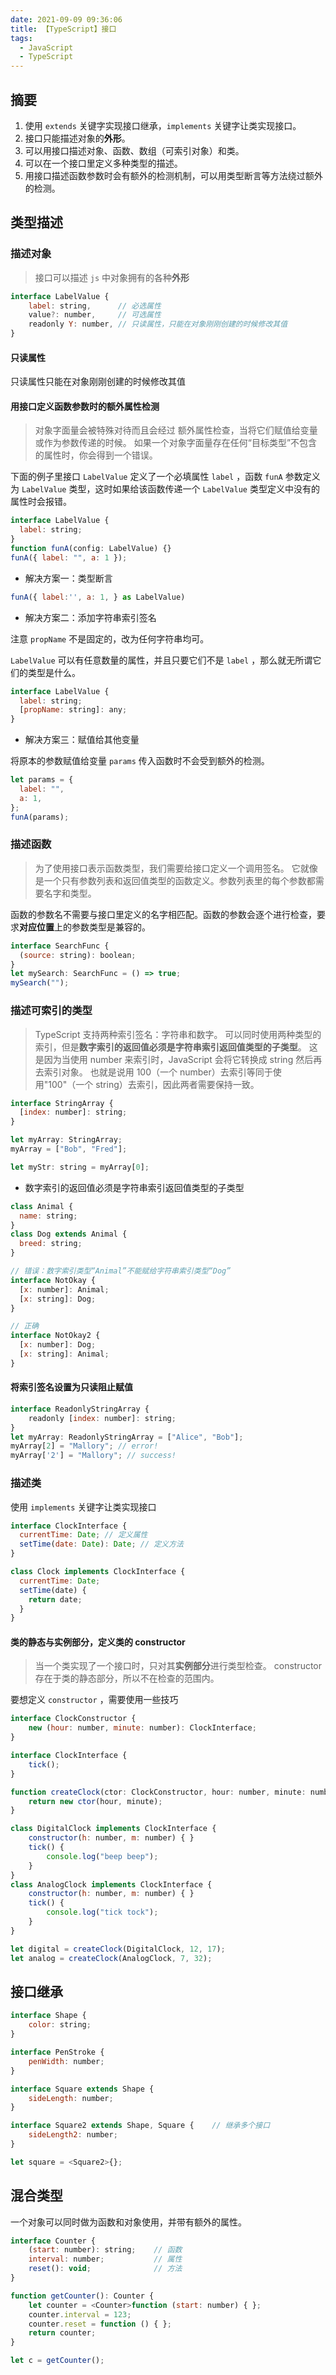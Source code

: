 ```yaml
---
date: 2021-09-09 09:36:06
title: 【TypeScript】接口
tags:
  - JavaScript
  - TypeScript
---
```


## 摘要

1. 使用 `extends` 关键字实现接口继承，`implements` 关键字让类实现接口。
2. 接口只能描述对象的**外形**。
3. 可以用接口描述对象、函数、数组（可索引对象）和类。
4. 可以在一个接口里定义多种类型的描述。
5. 用接口描述函数参数时会有额外的检测机制，可以用类型断言等方法绕过额外的检测。

## 类型描述

### 描述对象

> 接口可以描述 `js` 中对象拥有的各种**外形**

```js
interface LabelValue {
    label: string,      // 必选属性
    value?: number,     // 可选属性
    readonly Y: number, // 只读属性，只能在对象刚刚创建的时候修改其值
}
```

#### 只读属性

只读属性只能在对象刚刚创建的时候修改其值

#### 用接口定义函数参数时的额外属性检测

> 对象字面量会被特殊对待而且会经过 额外属性检查，当将它们赋值给变量或作为参数传递的时候。 如果一个对象字面量存在任何“目标类型”不包含的属性时，你会得到一个错误。

下面的例子里接口 `LabelValue` 定义了一个必填属性 `label` ，函数 `funA` 参数定义为 `LabelValue` 类型，这时如果给该函数传递一个 `LabelValue` 类型定义中没有的属性时会报错。

```js
interface LabelValue {
  label: string;
}
function funA(config: LabelValue) {}
funA({ label: "", a: 1 });
```

- 解决方案一：类型断言

```js
funA({ label:'', a: 1, } as LabelValue)
```

- 解决方案二：添加字符串索引签名

注意 `propName` 不是固定的，改为任何字符串均可。

`LabelValue` 可以有任意数量的属性，并且只要它们不是 `label` ，那么就无所谓它们的类型是什么。

```js
interface LabelValue {
  label: string;
  [propName: string]: any;
}
```

- 解决方案三：赋值给其他变量

将原本的参数赋值给变量 `params` 传入函数时不会受到额外的检测。

```js
let params = {
  label: "",
  a: 1,
};
funA(params);
```

### 描述函数

> 为了使用接口表示函数类型，我们需要给接口定义一个调用签名。 它就像是一个只有参数列表和返回值类型的函数定义。参数列表里的每个参数都需要名字和类型。

函数的参数名不需要与接口里定义的名字相匹配。函数的参数会逐个进行检查，要求**对应位置**上的参数类型是兼容的。

```js
interface SearchFunc {
  (source: string): boolean;
}
let mySearch: SearchFunc = () => true;
mySearch("");
```

### 描述可索引的类型

> TypeScript 支持两种索引签名：字符串和数字。 可以同时使用两种类型的索引，但是**数字索引的返回值必须是字符串索引返回值类型的子类型**。 这是因为当使用 number 来索引时，JavaScript 会将它转换成 string 然后再去索引对象。 也就是说用 100（一个 number）去索引等同于使用"100"（一个 string）去索引，因此两者需要保持一致。

```js
interface StringArray {
  [index: number]: string;
}

let myArray: StringArray;
myArray = ["Bob", "Fred"];

let myStr: string = myArray[0];
```

- 数字索引的返回值必须是字符串索引返回值类型的子类型

```js
class Animal {
  name: string;
}
class Dog extends Animal {
  breed: string;
}

// 错误：数字索引类型“Animal”不能赋给字符串索引类型“Dog”
interface NotOkay {
  [x: number]: Animal;
  [x: string]: Dog;
}

// 正确
interface NotOkay2 {
  [x: number]: Dog;
  [x: string]: Animal;
}
```

#### 将索引签名设置为只读阻止赋值

```js
interface ReadonlyStringArray {
    readonly [index: number]: string;
}
let myArray: ReadonlyStringArray = ["Alice", "Bob"];
myArray[2] = "Mallory"; // error!
myArray['2'] = "Mallory"; // success!
```

### 描述类

使用 `implements` 关键字让类实现接口

```js
interface ClockInterface {
  currentTime: Date; // 定义属性
  setTime(date: Date): Date; // 定义方法
}

class Clock implements ClockInterface {
  currentTime: Date;
  setTime(date) {
    return date;
  }
}
```

#### 类的静态与实例部分，定义类的 constructor

> 当一个类实现了一个接口时，只对其**实例部分**进行类型检查。 constructor 存在于类的静态部分，所以不在检查的范围内。

要想定义 `constructor` ，需要使用一些技巧

```js
interface ClockConstructor {
    new (hour: number, minute: number): ClockInterface;
}

interface ClockInterface {
    tick();
}

function createClock(ctor: ClockConstructor, hour: number, minute: number): ClockInterface {
    return new ctor(hour, minute);
}

class DigitalClock implements ClockInterface {
    constructor(h: number, m: number) { }
    tick() {
        console.log("beep beep");
    }
}
class AnalogClock implements ClockInterface {
    constructor(h: number, m: number) { }
    tick() {
        console.log("tick tock");
    }
}

let digital = createClock(DigitalClock, 12, 17);
let analog = createClock(AnalogClock, 7, 32);
```

## 接口继承

```js
interface Shape {
    color: string;
}

interface PenStroke {
    penWidth: number;
}

interface Square extends Shape {
    sideLength: number;
}

interface Square2 extends Shape, Square {    // 继承多个接口
    sideLength2: number;
}

let square = <Square2>{};
```

## 混合类型

一个对象可以同时做为函数和对象使用，并带有额外的属性。

```js
interface Counter {
    (start: number): string;    // 函数
    interval: number;           // 属性
    reset(): void;              // 方法
}

function getCounter(): Counter {
    let counter = <Counter>function (start: number) { };
    counter.interval = 123;
    counter.reset = function () { };
    return counter;
}

let c = getCounter();
```

